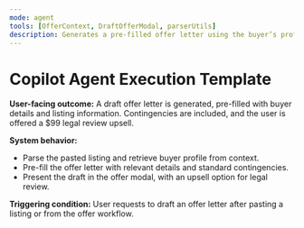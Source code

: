 ```yaml
---
mode: agent
tools: [OfferContext, DraftOfferModal, parserUtils]
description: Generates a pre-filled offer letter using the buyer’s profile and the pasted listing. Includes contingencies and an optional $99 legal review upsell.
---
```


# Copilot Agent Execution Template

**User-facing outcome:**
A draft offer letter is generated, pre-filled with buyer details and listing information. Contingencies are included, and the user is offered a $99 legal review upsell.

**System behavior:**

- Parse the pasted listing and retrieve buyer profile from context.
- Pre-fill the offer letter with relevant details and standard contingencies.
- Present the draft in the offer modal, with an upsell option for legal review.

**Triggering condition:**
User requests to draft an offer letter after pasting a listing or from the offer workflow.
